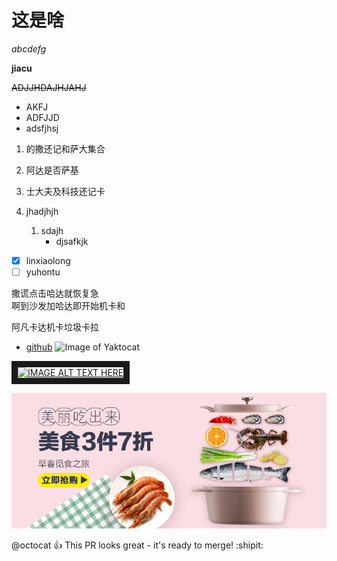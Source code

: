 # 这是啥
*abcdefg*

**jiacu**

~~ADJJHDAJHJAHJ~~

* AKFJ
* ADFJJD
* adsfjhsj 
1. 的撒还记和萨大集合
2. 阿达是否萨基
3. 士大夫及科技还记卡

1. jhadjhjh
    1. sdajh
        * djsafkjk

* [X] linxiaolong
* [ ] yuhontu

 撒谎点击哈达就恢复急  
 啊到沙发加哈达即开始机卡和
 
 阿凡卡达机卡垃圾卡拉
 
* [github](http://github.com)
![Image of Yaktocat](https://octodex.github.com/images/yaktocat.png)

<a href="http://www.youtube.com/watch?feature=player_embedded&v=YOUTUBE_VIDEO_ID_HERE
" target="_blank"><img src="http://img.youtube.com/vi/YOUTUBE_VIDEO_ID_HERE/0.jpg" 
alt="IMAGE ALT TEXT HERE" width="240" height="180" border="10" /></a>

![京东图片](./img/tu1.jpg)

@octocat :+1: This PR looks great - it's ready to merge! :shipit:


